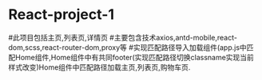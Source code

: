 # React-project-1
#此项目包括主页,列表页,详情页
#主要包含技术axios,antd-mobile,react-dom,scss,react-router-dom,proxy等
#实现匹配路径导入加载组件(app.js中匹配Home组件,Home组件中有共同footer(实现<NavLink exact activeClassName="active" to="/">匹配路径切换classname实现当前样式改变)Home组件中匹配路径加载主页,列表页,购物车页.
